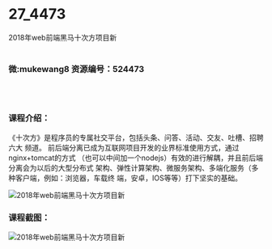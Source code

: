 # 27_4473
2018年web前端黑马十次方项目新
<br/></br>
<h3>微:mukewang8 资源编号：524473</h3>
<br/></br>
<h3>课程介绍：</h3>
<p>《十次方》是程序员的专属社交平台，包括头条、问答、活动、交友、吐槽、招聘六大 频道。​ 前后端分离已成为互联网项目开发的业界标准使用方式，通过nginx+tomcat的方式 （也可以中间加一个nodejs）有效的进行解耦，并且前后端分离会为以后的大型分布式 架构、弹性计算架构、微服务架构、多端化服务（多种客户端，例如：浏览器，车载终 端，安卓，IOS等等）打下坚实的基础。</p>
<p><img src="https://www.ko996.com/wp-content/uploads/img/2019/01/2-1-300x171.png" alt="2018年web前端黑马十次方项目新"></p>
<h3>课程截图：</h3>
<p><img src="https://www.ko996.com/wp-content/uploads/img/2019/01/3-1.png" alt="2018年web前端黑马十次方项目新"></p>
